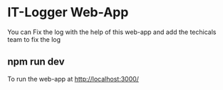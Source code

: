 # IT-Logger Web-App </br>
You can Fix the log with the help of this web-app and add the techicals team to fix the log </br>

## npm run dev
To run the web-app at [http://localhost:3000/](http://localhost:3000/)
